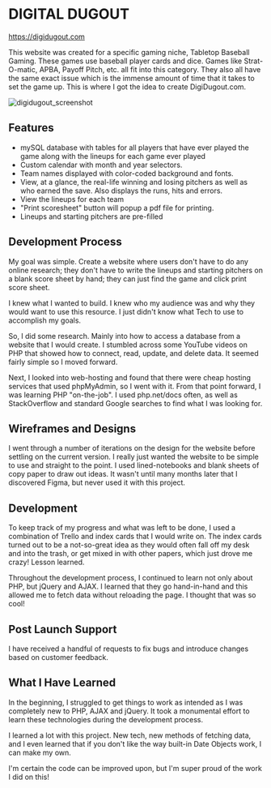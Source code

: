 # DIGITAL DUGOUT

https://digidugout.com

This website was created for a specific gaming niche, Tabletop Baseball Gaming.  These games use baseball player cards and dice. Games like Strat-O-matic, APBA, Payoff Pitch, etc. all fit into this category. They also all have the same exact issue which is the immense amount of time that it takes to set the game up. This is where I got the idea to create DigiDugout.com.

![digidugout_screenshot](https://user-images.githubusercontent.com/5834000/128247065-9d57b0c3-664e-4822-b341-6fb680a71375.JPG)

## Features

* mySQL database with tables for all players that have ever played the game along with the lineups for each game ever played
* Custom calendar with month and year selectors.
* Team names displayed with color-coded background and fonts.
* View, at a glance, the real-life winning and losing pitchers as well as who earned the save. Also displays the runs, hits and errors.
* View the lineups for each team
* "Print scoresheet" button will popup a pdf file for printing.
* Lineups and starting pitchers are pre-filled

## Development Process

My goal was simple. Create a website where users don't have to do any online research; they don't have to write the lineups and starting pitchers on a blank score sheet by hand; they can just find the game and click print score sheet.

I knew what I wanted to build. I knew who my audience was and why they would want to use this resource. I just didn't know what Tech to use to accomplish my goals.

So, I did some research. Mainly into how to access a database from a website that I would create. I stumbled across some YouTube videos on PHP that showed how to connect, read, update, and delete data. It seemed fairly simple so I moved forward.

Next, I looked into web-hosting and found that there were cheap hosting services that used phpMyAdmin, so I went with it. From that point forward, I was learning PHP "on-the-job". I used php.net/docs often, as well as StackOverflow and standard Google searches to find what I was looking for.

## Wireframes and Designs

I went through a number of iterations on the design for the website before settling on the current version. I really just wanted the website to be simple to use and straight to the point. I used lined-notebooks and blank sheets of copy paper to draw out ideas. It wasn't until many months later that I discovered Figma, but never used it with this project.

## Development

To keep track of my progress and what was left to be done, I used a combination of Trello and index cards that I would write on. The index cards turned out to be a not-so-great idea as they would often fall off my desk and into the trash, or get mixed in with other papers, which just drove me crazy! Lesson learned.

Throughout the development process, I continued to learn not only about PHP, but jQuery and AJAX. I learned that they go hand-in-hand and this allowed me to fetch data without reloading the page. I thought that was so cool!

## Post Launch Support

I have received a handful of requests to fix bugs and introduce changes based on customer feedback.

## What I Have Learned

In the beginning, I struggled to get things to work as intended as I was completely new to PHP, AJAX and jQuery. It took a monumental effort to learn these technologies during the development process.

I learned a lot with this project. New tech, new methods of fetching data, and I even learned that if you don't like the way built-in Date Objects work, I can make my own.

I'm certain the code can be improved upon, but I'm super proud of the work I did on this!
